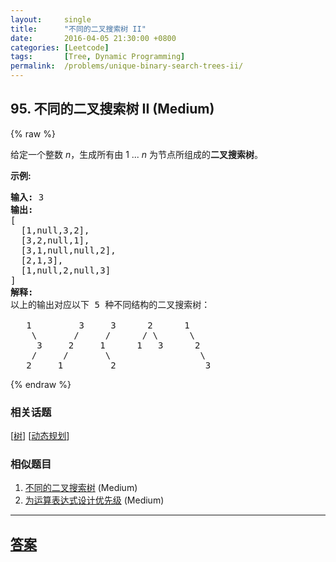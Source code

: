 ```yaml
---
layout:     single
title:      "不同的二叉搜索树 II"
date:       2016-04-05 21:30:00 +0800
categories: [Leetcode]
tags:       [Tree, Dynamic Programming]
permalink:  /problems/unique-binary-search-trees-ii/
---
```


## 95. 不同的二叉搜索树 II (Medium)

{% raw %}

<p>给定一个整数 <em>n</em>，生成所有由 1 ...&nbsp;<em>n</em> 为节点所组成的<strong>二叉搜索树</strong>。</p>

<p><strong>示例:</strong></p>

<pre><strong>输入:</strong> 3
<strong>输出:</strong>
[
&nbsp; [1,null,3,2],
&nbsp; [3,2,null,1],
&nbsp; [3,1,null,null,2],
&nbsp; [2,1,3],
&nbsp; [1,null,2,null,3]
]
<strong>解释:</strong>
以上的输出对应以下 5 种不同结构的二叉搜索树：

   1         3     3      2      1
    \       /     /      / \      \
     3     2     1      1   3      2
    /     /       \                 \
   2     1         2                 3
</pre>

{% endraw %}

### 相关话题
  [[树](https://github.com/openset/leetcode/tree/master/tag/tree/README.md)]
  [[动态规划](https://github.com/openset/leetcode/tree/master/tag/dynamic-programming/README.md)]

### 相似题目
  1. [不同的二叉搜索树](/problems/unique-binary-search-trees) (Medium)
  1. [为运算表达式设计优先级](/problems/different-ways-to-add-parentheses) (Medium)

---

## [答案](https://github.com/openset/leetcode/tree/master/problems/unique-binary-search-trees-ii)
